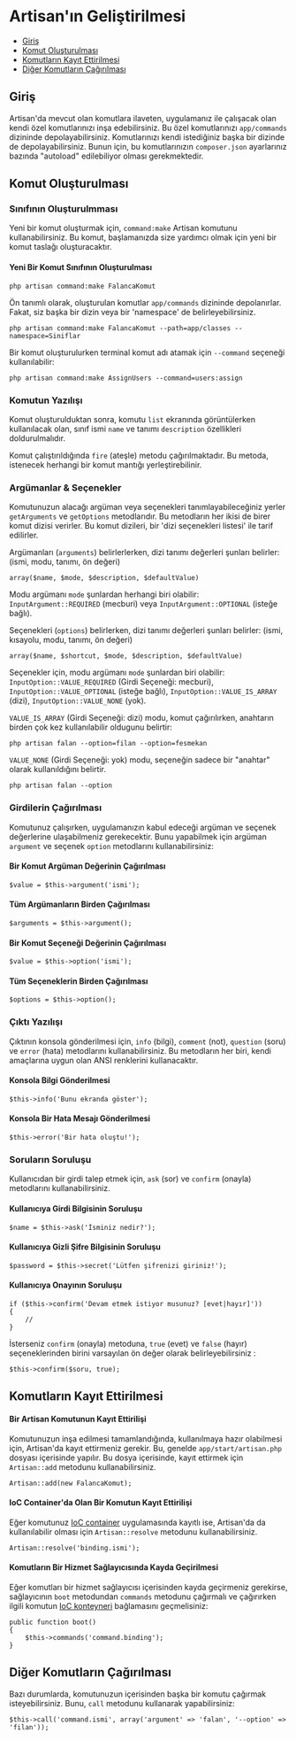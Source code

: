 # Artisan'ın Geliştirilmesi

- [Giriş](#introduction)
- [Komut Oluşturulması](#building-a-command)
- [Komutların Kayıt Ettirilmesi](#registering-commands)
- [Diğer Komutların Çağırılması](#calling-other-commands)

<a name="introduction"></a>
## Giriş

Artisan'da mevcut olan komutlara ilaveten,  uygulamanız ile çalışacak olan kendi özel komutlarınızı inşa edebilirsiniz. Bu özel komutlarınızı  `app/commands` dizininde depolayabilirsiniz. Komutlarınızı kendi istediğiniz başka bir dizinde de depolayabilirsiniz. Bunun için, bu komutlarınızın `composer.json` ayarlarınız bazında "autoload" edilebiliyor olması gerekmektedir.

<a name="building-a-command"></a>
## Komut Oluşturulması

### Sınıfının Oluşturulmması

Yeni bir komut oluşturmak için, `command:make` Artisan komutunu kullanabilirsiniz. Bu komut, başlamanızda size yardımcı olmak için yeni bir komut taslağı oluşturacaktır.

#### Yeni Bir Komut Sınıfının Oluşturulması

	php artisan command:make FalancaKomut

Ön tanımlı olarak, oluşturulan komutlar `app/commands` dizininde depolanırlar. Fakat, siz başka bir dizin veya bir 'namespace' de belirleyebilirsiniz.

	php artisan command:make FalancaKomut --path=app/classes --namespace=Siniflar

Bir komut oluşturulurken terminal komut adı atamak için `--command` seçeneği kullanılabilir:

	php artisan command:make AssignUsers --command=users:assign

### Komutun Yazılışı

Komut oluşturulduktan sonra, komutu `list` ekranında görüntülerken kullanılacak olan, sınıf ismi `name` ve tanımı `description` özellikleri doldurulmalıdır.

Komut çalıştırıldığında `fire` (ateşle) metodu çağırılmaktadır. Bu metoda, istenecek herhangi bir komut mantığı yerleştirebilinir.

### Argümanlar & Seçenekler

Komutunuzun alacağı argüman veya seçenekleri tanımlayabileceğiniz yerler `getArguments` ve `getOptions` metodlarıdır. Bu metodların her ikisi de birer komut dizisi verirler. Bu komut dizileri, bir 'dizi seçenekleri listesi' ile tarif edilirler.

Argümanları (`arguments`) belirlerlerken, dizi tanımı değerleri şunları belirler: (ismi, modu, tanımı, ön değeri)

	array($name, $mode, $description, $defaultValue)

Modu argümanı `mode` şunlardan herhangi biri olabilir: `InputArgument::REQUIRED` (mecburi) veya `InputArgument::OPTIONAL` (isteğe bağlı).

Seçenekleri (`options`) belirlerken, dizi tanımı değerleri şunları belirler: (ismi, kısayolu, modu, tanımı, ön değeri)

	array($name, $shortcut, $mode, $description, $defaultValue)

Seçenekler için, modu argümanı `mode` şunlardan biri olabilir: `InputOption::VALUE_REQUIRED` (Girdi Seçeneği: mecburi), `InputOption::VALUE_OPTIONAL` (isteğe bağlı), `InputOption::VALUE_IS_ARRAY` (dizi), `InputOption::VALUE_NONE` (yok).

`VALUE_IS_ARRAY` (Girdi Seçeneği: dizi) modu, komut çağırılırken, anahtarın birden çok kez kullanılabilir oldugunu belirtir:

	php artisan falan --option=filan --option=fesmekan

`VALUE_NONE` (Girdi Seçeneği: yok) modu, seçeneğin sadece bir "anahtar" olarak kullanıldığını belirtir.

	php artisan falan --option

### Girdilerin Çağırılması

Komutunuz çalışırken, uygulamanızın kabul edeceği argüman ve seçenek değerlerine ulaşabilmeniz gerekecektir. Bunu yapabilmek için argüman `argument` ve seçenek `option` metodlarını kullanabilirsiniz:

#### Bir Komut Argüman Değerinin Çağırılması

	$value = $this->argument('ismi');

#### Tüm Argümanların Birden Çağırılması

	$arguments = $this->argument();

#### Bir Komut Seçeneği Değerinin Çağırılması

	$value = $this->option('ismi');

#### Tüm Seçeneklerin Birden Çağırılması

	$options = $this->option();

### Çıktı Yazılışı

Çıktının konsola gönderilmesi için, `info` (bilgi), `comment` (not), `question` (soru) ve `error` (hata) metodlarını kullanabilirsiniz. Bu metodların her biri, kendi amaçlarına uygun olan ANSI renklerini kullanacaktır.

#### Konsola Bilgi Gönderilmesi

	$this->info('Bunu ekranda göster');

#### Konsola Bir Hata Mesajı Gönderilmesi

	$this->error('Bir hata oluştu!');

### Soruların Soruluşu

Kullanıcıdan bir girdi talep etmek için, `ask` (sor) ve `confirm` (onayla) metodlarını kullanabilirsiniz.

#### Kullanıcıya Girdi Bilgisinin Soruluşu

	$name = $this->ask('İsminiz nedir?');

#### Kullanıcıya Gizli Şifre Bilgisinin Soruluşu

	$password = $this->secret('Lütfen şifrenizi giriniz!');

#### Kullanıcıya Onayının Soruluşu

	if ($this->confirm('Devam etmek istiyor musunuz? [evet|hayır]'))
	{
		//
	}

İsterseniz `confirm` (onayla) metoduna, `true` (evet) ve `false` (hayır) seçeneklerinden birini varsayılan ön değer olarak belirleyebilirsiniz :

	$this->confirm($soru, true);

<a name="registering-commands"></a>
## Komutların Kayıt Ettirilmesi

#### Bir Artisan Komutunun Kayıt Ettirilişi

Komutunuzun inşa edilmesi tamamlandığında, kullanılmaya hazır olabilmesi için, Artisan'da kayıt ettirmeniz gerekir. Bu, genelde `app/start/artisan.php` dosyası içerisinde yapılır. Bu dosya içerisinde, kayıt ettirmek için `Artisan::add` metodunu kullanabilirsiniz.

	Artisan::add(new FalancaKomut);

#### IoC Container'da Olan Bir Komutun Kayıt Ettirilişi

Eğer komutunuz [IoC container](/docs/ioc) uygulamasında kayıtlı ise, Artisan'da da kullanılabilir olması için `Artisan::resolve` metodunu kullanabilirsiniz.

	Artisan::resolve('binding.ismi');

#### Komutların Bir Hizmet Sağlayıcısında Kayda Geçirilmesi

Eğer komutları bir hizmet sağlayıcısı içerisinden kayda geçirmeniz gerekirse, sağlayıcının `boot` metodundan `commands` metodunu çağırmalı ve çağırırken ilgili komutun [IoC konteyneri](/docs/ioc) bağlamasını geçmelisiniz:

	public function boot()
	{
		$this->commands('command.binding');
	}

<a name="calling-other-commands"></a>
## Diğer Komutların Çağırılması

Bazı durumlarda, komutunuzun içerisinden başka bir komutu çağırmak isteyebilirsiniz. Bunu, `call` metodunu kullanarak yapabilirsiniz:

	$this->call('command.ismi', array('argument' => 'falan', '--option' => 'filan'));